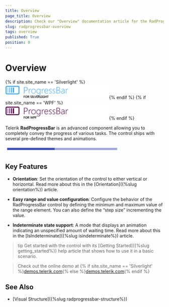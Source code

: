 ```yaml
---
title: Overview
page_title: Overview
description: Check our "Overview" documentation article for the RadProgressBar WPF control.
slug: radprogressbar-overview
tags: overview
published: True
position: 0
---
```


# Overview

{% if site.site_name == 'Silverlight' %}![progressbar sl icon](images/progressbar_sl_icon.png){% endif %}
{% if site.site_name == 'WPF' %}![progressbar wpf icon](images/progressbar_wpf_icon.png){% endif %}

Telerik __RadProgressBar__ is an advanced component allowing you to completely convey the progress of various tasks. The control ships with several pre-defined themes and animations.

![](images/radprogressbar-overview-0.png)

## Key Features

* __Orientation__: Set the orientation of the control to either vertical or horizontal. Read more about this in the [Orientation]({%slug orientation%}) article.

* __Easy range and value configuration__: Configure the behavior of the RadProgressBar control by defining the minimum and maximum value of the range element. You can also define the “step size” incrementing the value.

* __Indeterminate state support__: A mode that displays an animation indicating an unspecified amount of waiting time. Read more about this in the [IsIndeterminate]({%slug isindeterminate%}) article.

>tip Get started with the control with its [Getting Started]({%slug getting_started%}) help article that shows how to use it in a basic scenario.

> Check out the online demo at {% if site.site_name == 'Silverlight' %}[demos.telerik.com](https://demos.telerik.com/silverlight/#ProgressBar/FirstLook){% else %}[demos.telerik.com](https://demos.telerik.com/wpf/){% endif %}

## See Also 
 * [Visual Structure]({%slug radprogressbar-structure%})